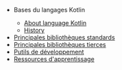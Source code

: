 
<link rel="stylesheet" href="https://github.com/uvsq21801511/langage_Kotlin/blob/master/assets/css/style.scss">
<nav>
	<ul>
		<li> Bases du langages Kotlin</li>
			<ul>
				<li><a href="#" >About language Kotlin</a></li>
				<li><a href="#">History</a></li>
			</ul>
		<li><a href="#">Principales bibliothèques standards</a></li>
		<li><a href="#">Principales bibliothèques tierces</a></li>
		<li><a href="#">Putils de développement</a></li>
		<li><a href="#">Ressources d'apprentissage</a></li>
	</ul>
</nav>


